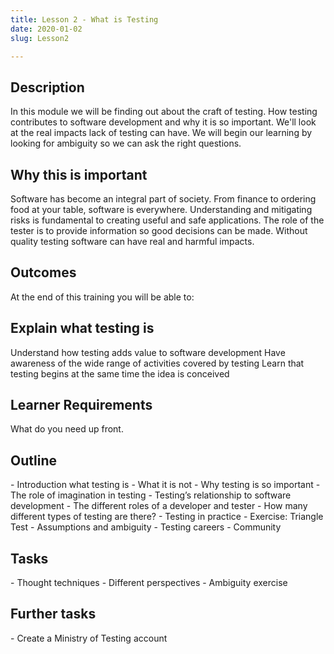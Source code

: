 ```yaml
---
title: Lesson 2 - What is Testing
date: 2020-01-02
slug: Lesson2

---
```


<h2> Description </h2>
In this module we will be finding out about the craft of testing.  How testing contributes to software development and why it is so important. We'll look at the real impacts lack of testing can have. We will begin our learning by looking for ambiguity so we can ask the right questions. 

<h2> Why this is important </h2>
Software has become an integral part of society. From finance to ordering food at your table, software is everywhere. Understanding and mitigating risks is fundamental to creating useful and safe applications. The role of the tester is to provide information so good decisions can be made. Without quality testing software can have real and harmful impacts. 

<h2> Outcomes </h2>
At the end of this training you will be able to:

<h2> Explain what testing is </h2>
Understand how testing adds value to software development 
Have awareness of the wide range of activities covered by testing 
Learn that testing begins at the same time the idea is conceived 

<h2> Learner Requirements </h2>
What do you need up front. 

<h2> Outline </h2>
- Introduction what testing is
- What it is not 
- Why testing is so important 
- The role of imagination in testing 
- Testing’s relationship to software development 
- The different roles of a developer and tester 
- How many different types of testing are there? 
- Testing in practice
- Exercise: Triangle Test
- Assumptions and ambiguity 
- Testing careers 
- Community 

<h2> Tasks </h2>
- Thought techniques 
- Different perspectives 
- Ambiguity exercise 

<h2> Further tasks </h2>
- Create a Ministry of Testing account 

